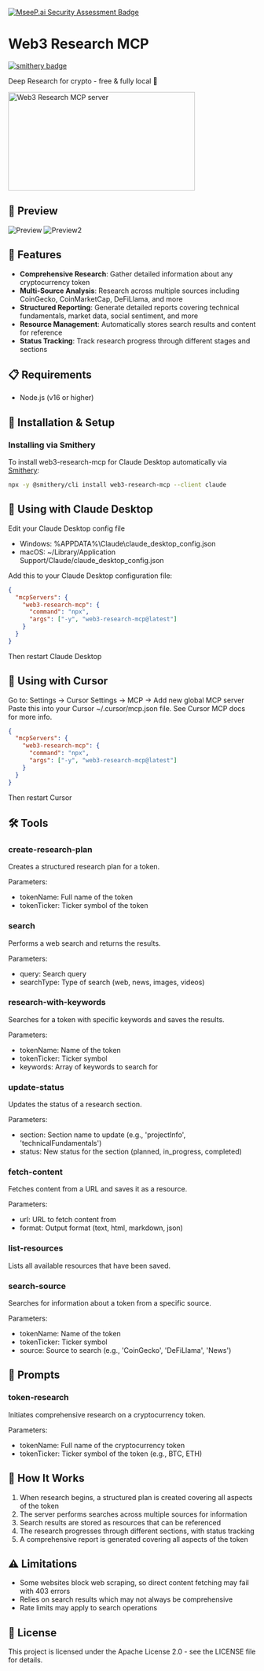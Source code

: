 [![MseeP.ai Security Assessment Badge](https://mseep.net/pr/aaronjmars-web3-research-mcp-badge.png)](https://mseep.ai/app/aaronjmars-web3-research-mcp)

# Web3 Research MCP
[![smithery badge](https://smithery.ai/badge/web3-research-mcp)](https://smithery.ai/server/web3-research-mcp)

Deep Research for crypto - free & fully local 🧠

<a href="https://glama.ai/mcp/servers/@aaronjmars/web3-research-mcp">
  <img width="380" height="200" src="https://glama.ai/mcp/servers/@aaronjmars/web3-research-mcp/badge" alt="Web3 Research MCP server" />
</a>

## 🚀 Preview

![Preview](https://i.imgur.com/b9WfMSk.png)
![Preview2](https://i.imgur.com/qjqvwmr.png)

## 🧠 Features

- **Comprehensive Research**: Gather detailed information about any cryptocurrency token
- **Multi-Source Analysis**: Research across multiple sources including CoinGecko, CoinMarketCap, DeFiLlama, and more
- **Structured Reporting**: Generate detailed reports covering technical fundamentals, market data, social sentiment, and more
- **Resource Management**: Automatically stores search results and content for reference
- **Status Tracking**: Track research progress through different stages and sections

## 📋 Requirements

- Node.js (v16 or higher)

## 🔧 Installation & Setup

### Installing via Smithery

To install web3-research-mcp for Claude Desktop automatically via [Smithery](https://smithery.ai/server/web3-research-mcp):

```bash
npx -y @smithery/cli install web3-research-mcp --client claude
```

## 🔌 Using with Claude Desktop

Edit your Claude Desktop config file

- Windows: %APPDATA%\Claude\claude_desktop_config.json
- macOS: ~/Library/Application Support/Claude/claude_desktop_config.json

Add this to your Claude Desktop configuration file:

```json
{
  "mcpServers": {
    "web3-research-mcp": {
      "command": "npx",
      "args": ["-y", "web3-research-mcp@latest"]
    }
  }
}
```

Then restart Claude Desktop

## 🔌 Using with Cursor

Go to: Settings -> Cursor Settings -> MCP -> Add new global MCP server
Paste this into your Cursor ~/.cursor/mcp.json file. See Cursor MCP docs for more info.

```json
{
  "mcpServers": {
    "web3-research-mcp": {
      "command": "npx",
      "args": ["-y", "web3-research-mcp@latest"]
    }
  }
}
```

Then restart Cursor

## 🛠️ Tools

### create-research-plan

Creates a structured research plan for a token.

Parameters:
- tokenName: Full name of the token
- tokenTicker: Ticker symbol of the token

### search

Performs a web search and returns the results.

Parameters:
- query: Search query
- searchType: Type of search (web, news, images, videos)

### research-with-keywords

Searches for a token with specific keywords and saves the results.

Parameters:
- tokenName: Name of the token
- tokenTicker: Ticker symbol
- keywords: Array of keywords to search for

### update-status

Updates the status of a research section.

Parameters:
- section: Section name to update (e.g., 'projectInfo', 'technicalFundamentals')
- status: New status for the section (planned, in_progress, completed)

### fetch-content

Fetches content from a URL and saves it as a resource.

Parameters:
- url: URL to fetch content from
- format: Output format (text, html, markdown, json)

### list-resources

Lists all available resources that have been saved.

### search-source

Searches for information about a token from a specific source.

Parameters:
- tokenName: Name of the token
- tokenTicker: Ticker symbol
- source: Source to search (e.g., 'CoinGecko', 'DeFiLlama', 'News')

## 📝 Prompts

### token-research

Initiates comprehensive research on a cryptocurrency token.

Parameters:
- tokenName: Full name of the cryptocurrency token
- tokenTicker: Ticker symbol of the token (e.g., BTC, ETH)

## 🧠 How It Works

1. When research begins, a structured plan is created covering all aspects of the token
2. The server performs searches across multiple sources for information
3. Search results are stored as resources that can be referenced
4. The research progresses through different sections, with status tracking
5. A comprehensive report is generated covering all aspects of the token

## ⚠️ Limitations

- Some websites block web scraping, so direct content fetching may fail with 403 errors
- Relies on search results which may not always be comprehensive
- Rate limits may apply to search operations

## 📄 License

This project is licensed under the Apache License 2.0 - see the LICENSE file for details.
